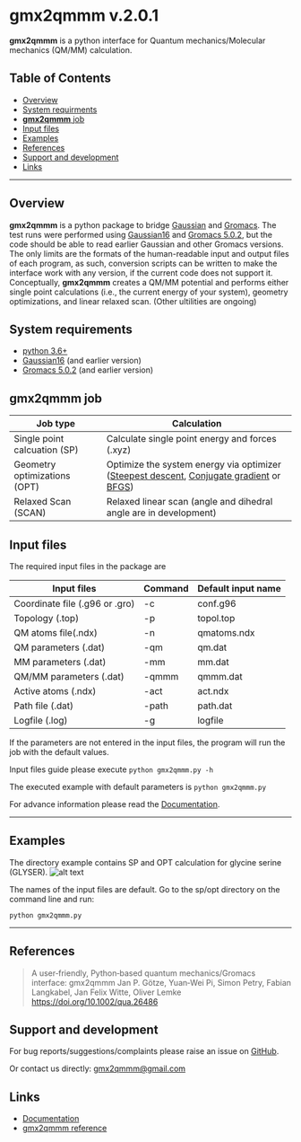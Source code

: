 gmx2qmmm v.2.0.1
======
**gmx2qmmm** is a python interface for Quantum mechanics/Molecular mechanics (QM/MM) calculation.

<!-- START doctoc generated TOC please keep comment here to allow auto update -->
<!-- DON'T EDIT THIS SECTION, INSTEAD RE-RUN doctoc TO UPDATE -->
## Table of Contents
- [Overview](#overview)
- [System requirments](#system-requirments)
- [**gmx2qmmm** job](#job-type)
- [Input files](#input-files)
- [Examples](#example)
- [References](#references)
- [Support and development](#support-and-development)
- [Links](#links)
<!-- END doctoc generated TOC please keep comment here to allow auto update -->

---

## Overview

**gmx2qmmm** is a python package to bridge [Gaussian] and [Gromacs]. The test runs were performed using [Gaussian16] and [Gromacs 5.0.2], but the code should be able to read earlier Gaussian and other Gromacs versions. The only limits are the formats of the human-readable input and output files of each program, as such, conversion scripts can be written to make the interface work with any version, if the current code does not support it.
Conceptually, **gmx2qmmm** creates a QM/MM potential and performs either single point calculations (i.e., the current energy of your system), geometry optimizations, and linear relaxed scan. (Other ultilities are ongoing)

## System requirements
 - [python 3.6+] 
 - [Gaussian16] (and earlier version)
 - [Gromacs 5.0.2] (and earlier version)

## **gmx2qmmm** job
|Job type|Calculation|
| ------ | ------ |
|Single point calcuation (SP)|Calculate single point energy and forces (.xyz) |
|Geometry optimizations (OPT)|Optimize the system energy via optimizer ([Steepest descent], [Conjugate gradient] or [BFGS])|
|Relaxed Scan (SCAN)|Relaxed linear scan (angle and dihedral angle are in development)|

[Steepest descent]:<https://en.wikipedia.org/wiki/Gradient_descent>
[Conjugate gradient]:<https://en.wikipedia.org/wiki/Conjugate_gradient_method>
[BFGS]:<https://en.wikipedia.org/wiki/Broyden%E2%80%93Fletcher%E2%80%93Goldfarb%E2%80%93Shanno_algorithm>

## Input files
The required input files in the package are

|Input files|Command|Default input name|
| ------ | ------ | ------ |
|Coordinate file (.g96 or .gro)|-c|conf.g96|
|Topology (.top)|-p|topol.top|
|QM atoms file(.ndx)|-n|qmatoms.ndx|
|QM parameters (.dat)|-qm|qm.dat|
|MM parameters (.dat)|-mm|mm.dat|
|QM/MM parameters (.dat)|-qmmm|qmmm.dat|
|Active atoms (.ndx)|-act|act.ndx|
|Path file (.dat)|-path|path.dat|
|Logfile (.log)|-g|logfile|

If the parameters are not entered in the input files, the program will run the job with the default values.

Input files guide please execute  `python gmx2qmmm.py -h`

The executed example with default parameters is  `python gmx2qmmm.py`

For advance information please read the [Documentation].

---

## Examples
The directory example contains SP and OPT calculation for glycine serine (GLYSER). 
![alt text](https://github.com/gmx2qmmm/gmx2qmmm_portable/blob/master/example/glyser.png?raw=true)

The names of the input files are default. Go to the sp/opt directory on the command line and run:

```
python gmx2qmmm.py
```


---

## References

> A user‐friendly, Python‐based quantum mechanics/Gromacs interface: gmx2qmmm
> Jan P. Götze, Yuan‐Wei Pi, Simon Petry, Fabian Langkabel,  Jan Felix Witte, Oliver Lemke
> https://doi.org/10.1002/qua.26486

## Support and development
For bug reports/suggestions/complaints please raise an issue on [GitHub].

Or contact us directly: [gmx2qmmm@gmail.com]

## Links
- [Documentation] 
- [gmx2qmmm reference]

[python 3.6+]:<https://docs.python.org/3.6>
[Gaussian16]:<https://gaussian.com/gaussian16/>
[Gromacs 5.0.2]:<http://www.gromacs.org>
[Gaussian]:<https://gaussian.com/gaussian16/>
[Gromacs]:<http://www.gromacs.org>
[GitHub]:<https://github.com/gmx2qmmm/gmx2qmmm_portable>
[gmx2qmmm@gmail.com]:<mailto:gmx2qmmm@gmail.com>
[Documentation]:<https://gmx2qmmm.github.io/gmx2qmmm_io>
[gmx2qmmm reference]:<https://drive.google.com/file/d/1B6YNfCFRB4jqweVABamPQWlgziFlNIDK/view?usp=sharing>